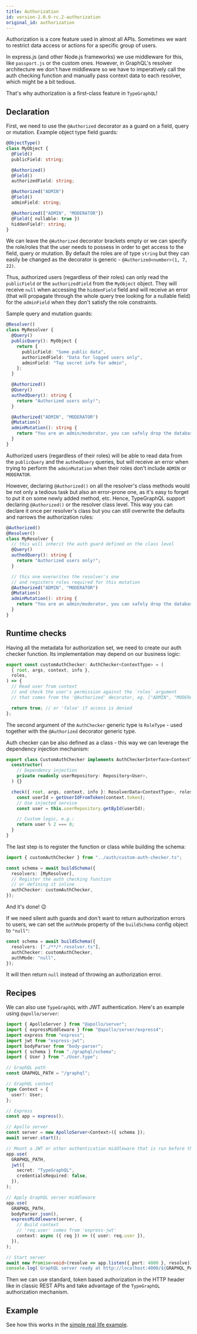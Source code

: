 ```yaml
---
title: Authorization
id: version-2.0.0-rc.2-authorization
original_id: authorization
---
```


Authorization is a core feature used in almost all APIs. Sometimes we want to restrict data access or actions for a specific group of users.

In express.js (and other Node.js frameworks) we use middleware for this, like `passport.js` or the custom ones. However, in GraphQL's resolver architecture we don't have middleware so we have to imperatively call the auth checking function and manually pass context data to each resolver, which might be a bit tedious.

That's why authorization is a first-class feature in `TypeGraphQL`!

## Declaration

First, we need to use the `@Authorized` decorator as a guard on a field, query or mutation.
Example object type field guards:

```ts
@ObjectType()
class MyObject {
  @Field()
  publicField: string;

  @Authorized()
  @Field()
  authorizedField: string;

  @Authorized("ADMIN")
  @Field()
  adminField: string;

  @Authorized(["ADMIN", "MODERATOR"])
  @Field({ nullable: true })
  hiddenField?: string;
}
```

We can leave the `@Authorized` decorator brackets empty or we can specify the role/roles that the user needs to possess in order to get access to the field, query or mutation.
By default the roles are of type `string` but they can easily be changed as the decorator is generic - `@Authorized<number>(1, 7, 22)`.

Thus, authorized users (regardless of their roles) can only read the `publicField` or the `authorizedField` from the `MyObject` object. They will receive `null` when accessing the `hiddenField` field and will receive an error (that will propagate through the whole query tree looking for a nullable field) for the `adminField` when they don't satisfy the role constraints.

Sample query and mutation guards:

```ts
@Resolver()
class MyResolver {
  @Query()
  publicQuery(): MyObject {
    return {
      publicField: "Some public data",
      authorizedField: "Data for logged users only",
      adminField: "Top secret info for admin",
    };
  }

  @Authorized()
  @Query()
  authedQuery(): string {
    return "Authorized users only!";
  }

  @Authorized("ADMIN", "MODERATOR")
  @Mutation()
  adminMutation(): string {
    return "You are an admin/moderator, you can safely drop the database ;)";
  }
}
```

Authorized users (regardless of their roles) will be able to read data from the `publicQuery` and the `authedQuery` queries, but will receive an error when trying to perform the `adminMutation` when their roles don't include `ADMIN` or `MODERATOR`.

However, declaring `@Authorized()` on all the resolver's class methods would be not only a tedious task but also an error-prone one, as it's easy to forget to put it on some newly added method, etc.
Hence, TypeGraphQL support declaring `@Authorized()` or the resolver class level. This way you can declare it once per resolver's class but you can still overwrite the defaults and narrows the authorization rules:

```ts
@Authorized()
@Resolver()
class MyResolver {
  // this will inherit the auth guard defined on the class level
  @Query()
  authedQuery(): string {
    return "Authorized users only!";
  }

  // this one overwrites the resolver's one
  // and registers roles required for this mutation
  @Authorized("ADMIN", "MODERATOR")
  @Mutation()
  adminMutation(): string {
    return "You are an admin/moderator, you can safely drop the database ;)";
  }
}
```

## Runtime checks

Having all the metadata for authorization set, we need to create our auth checker function. Its implementation may depend on our business logic:

```ts
export const customAuthChecker: AuthChecker<ContextType> = (
  { root, args, context, info },
  roles,
) => {
  // Read user from context
  // and check the user's permission against the `roles` argument
  // that comes from the '@Authorized' decorator, eg. ["ADMIN", "MODERATOR"]

  return true; // or 'false' if access is denied
};
```

The second argument of the `AuthChecker` generic type is `RoleType` - used together with the `@Authorized` decorator generic type.

Auth checker can be also defined as a class - this way we can leverage the dependency injection mechanism:

```ts
export class CustomAuthChecker implements AuthCheckerInterface<ContextType> {
  constructor(
    // Dependency injection
    private readonly userRepository: Repository<User>,
  ) {}

  check({ root, args, context, info }: ResolverData<ContextType>, roles: string[]) {
    const userId = getUserIdFromToken(context.token);
    // Use injected service
    const user = this.userRepository.getById(userId);

    // Custom logic, e.g.:
    return user % 2 === 0;
  }
}
```

The last step is to register the function or class while building the schema:

```ts
import { customAuthChecker } from "../auth/custom-auth-checker.ts";

const schema = await buildSchema({
  resolvers: [MyResolver],
  // Register the auth checking function
  // or defining it inline
  authChecker: customAuthChecker,
});
```

And it's done! 😉

If we need silent auth guards and don't want to return authorization errors to users, we can set the `authMode` property of the `buildSchema` config object to `"null"`:

```ts
const schema = await buildSchema({
  resolvers: ["./**/*.resolver.ts"],
  authChecker: customAuthChecker,
  authMode: "null",
});
```

It will then return `null` instead of throwing an authorization error.

## Recipes

We can also use `TypeGraphQL` with JWT authentication.
Here's an example using `@apollo/server`:

```ts
import { ApolloServer } from "@apollo/server";
import { expressMiddleware } from "@apollo/server/express4";
import express from "express";
import jwt from "express-jwt";
import bodyParser from "body-parser";
import { schema } from "./graphql/schema";
import { User } from "./User.type";

// GraphQL path
const GRAPHQL_PATH = "/graphql";

// GraphQL context
type Context = {
  user?: User;
};

// Express
const app = express();

// Apollo server
const server = new ApolloServer<Context>({ schema });
await server.start();

// Mount a JWT or other authentication middleware that is run before the GraphQL execution
app.use(
  GRAPHQL_PATH,
  jwt({
    secret: "TypeGraphQL",
    credentialsRequired: false,
  }),
);

// Apply GraphQL server middleware
app.use(
  GRAPHQL_PATH,
  bodyParser.json(),
  expressMiddleware(server, {
    // Build context
    // 'req.user' comes from 'express-jwt'
    context: async ({ req }) => ({ user: req.user }),
  }),
);

// Start server
await new Promise<void>(resolve => app.listen({ port: 4000 }, resolve));
console.log(`GraphQL server ready at http://localhost:4000/${GRAPHQL_PATH}`);
```

Then we can use standard, token based authorization in the HTTP header like in classic REST APIs and take advantage of the `TypeGraphQL` authorization mechanism.

## Example

See how this works in the [simple real life example](https://github.com/MichalLytek/type-graphql/tree/v2.0.0-rc.2/examples/authorization).
